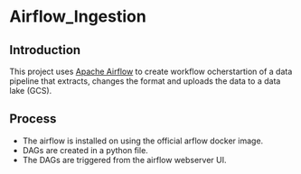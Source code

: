 # Airflow_Ingestion

## Introduction
This project uses [Apache Airflow](https://airflow.apache.org/) to create workflow ocherstartion of a data pipeline that extracts,
changes the format and uploads the data to a data lake (GCS).

## Process
- The airflow is installed on using the official arflow docker image.
- DAGs are created in a python file.
- The DAGs are triggered from the airflow webserver UI.

